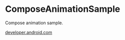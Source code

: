 # ComposeAnimationSample
Compose animation sample.

[developer.android.com](https://developer.android.com/jetpack/compose/animation/composables-modifiers)
